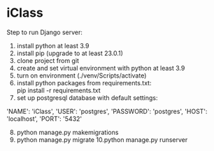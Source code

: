 # iClass

Step to run Django server:

1. install python at least 3.9
2. install pip (upgrade to at least 23.0.1)
3. clone project from git
4. create and set virtual environment with python at least 3.9
5. turn on environment (./venv/Scripts/activate)
6. install python packages from requirements.txt:  
pip install -r requirements.txt
7. set up postgresql database with default settings:

'NAME': 'iClass',
'USER': 'postgres',
'PASSWORD': 'postgres',
'HOST': 'localhost',
'PORT': '5432'

8. python manage.py makemigrations
9. python manage.py migrate
10.python manage.py runserver